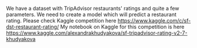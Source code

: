 We have a dataset with TripAdvisor restaurants' ratings and quite a few parameters. We need to create a model which will predict a restaurant rating. 
Please check Kaggle competition here https://www.kaggle.com/c/sf-dst-restaurant-rating/
My notebook on Kaggle for this competition is here https://www.kaggle.com/alexandrakhudyakova/sf-tripadvisor-rating-v2-7-khudyakova